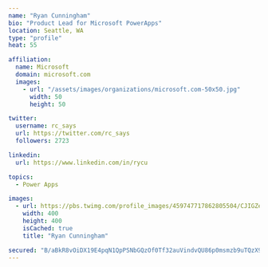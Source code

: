 ```yaml
---
name: "Ryan Cunningham"
bio: "Product Lead for Microsoft PowerApps"
location: Seattle, WA
type: "profile"
heat: 55

affiliation:
  name: Microsoft
  domain: microsoft.com
  images:
    - url: "/assets/images/organizations/microsoft.com-50x50.jpg"
      width: 50
      height: 50

twitter:
  username: rc_says
  url: https://twitter.com/rc_says
  followers: 2723

linkedin:
  url: https://www.linkedin.com/in/rycu

topics:
  - Power Apps

images:
  - url: https://pbs.twimg.com/profile_images/459747717862805504/CJIGZejd_400x400.png
    width: 400
    height: 400
    isCached: true
    title: "Ryan Cunningham"

secured: "B/aBkR8vOiDX19E4pqN1QpPSNbGQzOf0Tf32auVindvQU86p0msmzb9uTQzX9u4abbN6QqLpyPcn1ssHIqduw638L91a9QAR79qY/n4GmaVmHVXgB/w9uanEggqKBGmWGtk9Y1F+cm+azMtISzBvYrSz8w5k5sIoZyYpCte0fm4p3U+y2rK1A4XcitIsE9MYwJCyZeAPPGXqWQlshonJ70VgI5Sw/eIPaTrPiM0kRwp9aesDPuH0io1dWeFNEYiI+KJc6FBg7MV7Zd8nrEkwVF3D5jLd0nejgQjIivgXxj5ANFlxVTkcyvPsvjfp8+As1JqkF3Ix5i6Bway/uaHBk0RizEjD5FcaIRwMC5YHOxbMGCVjsysAQx4B0V0C4IW689Om2LrdhVQxp35SbHEJ1VU0tmowQHVI4Ryr3A+HGnE=;JMzfMvODE40g+53JqQ//hA=="
---
```


